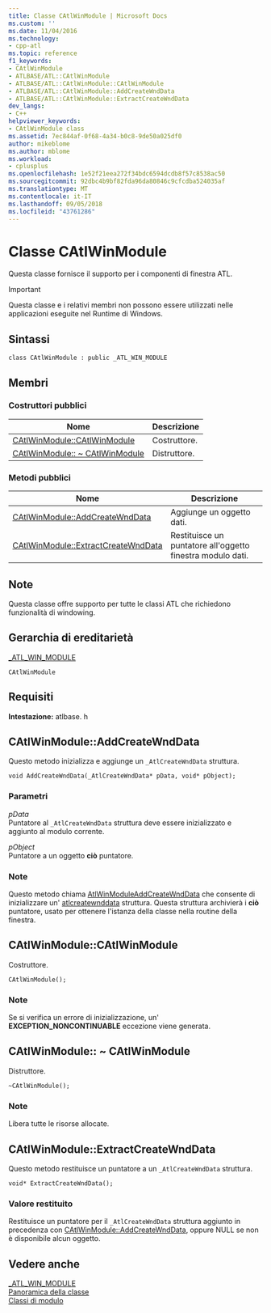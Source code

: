 ```yaml
---
title: Classe CAtlWinModule | Microsoft Docs
ms.custom: ''
ms.date: 11/04/2016
ms.technology:
- cpp-atl
ms.topic: reference
f1_keywords:
- CAtlWinModule
- ATLBASE/ATL::CAtlWinModule
- ATLBASE/ATL::CAtlWinModule::CAtlWinModule
- ATLBASE/ATL::CAtlWinModule::AddCreateWndData
- ATLBASE/ATL::CAtlWinModule::ExtractCreateWndData
dev_langs:
- C++
helpviewer_keywords:
- CAtlWinModule class
ms.assetid: 7ec844af-0f68-4a34-b0c8-9de50a025df0
author: mikeblome
ms.author: mblome
ms.workload:
- cplusplus
ms.openlocfilehash: 1e52f21eea272f34bdc6594dcdb8f57c8538ac50
ms.sourcegitcommit: 92dbc4b9bf82fda96da80846c9cfcdba524035af
ms.translationtype: MT
ms.contentlocale: it-IT
ms.lasthandoff: 09/05/2018
ms.locfileid: "43761286"
---
```

# <a name="catlwinmodule-class"></a>Classe CAtlWinModule

Questa classe fornisce il supporto per i componenti di finestra ATL.

> [!IMPORTANT]
>  Questa classe e i relativi membri non possono essere utilizzati nelle applicazioni eseguite nel Runtime di Windows.

## <a name="syntax"></a>Sintassi

```
class CAtlWinModule : public _ATL_WIN_MODULE
```

## <a name="members"></a>Membri

### <a name="public-constructors"></a>Costruttori pubblici

|Nome|Descrizione|
|----------|-----------------|
|[CAtlWinModule::CAtlWinModule](#catlwinmodule)|Costruttore.|
|[CAtlWinModule:: ~ CAtlWinModule](#dtor)|Distruttore.|

### <a name="public-methods"></a>Metodi pubblici

|Nome|Descrizione|
|----------|-----------------|
|[CAtlWinModule::AddCreateWndData](#addcreatewnddata)|Aggiunge un oggetto dati.|
|[CAtlWinModule::ExtractCreateWndData](#extractcreatewnddata)|Restituisce un puntatore all'oggetto finestra modulo dati.|

## <a name="remarks"></a>Note

Questa classe offre supporto per tutte le classi ATL che richiedono funzionalità di windowing.

## <a name="inheritance-hierarchy"></a>Gerarchia di ereditarietà

[_ATL_WIN_MODULE](atl-typedefs.md#_atl_win_module)

`CAtlWinModule`

## <a name="requirements"></a>Requisiti

**Intestazione:** atlbase. h

##  <a name="addcreatewnddata"></a>  CAtlWinModule::AddCreateWndData

Questo metodo inizializza e aggiunge un `_AtlCreateWndData` struttura.

```
void AddCreateWndData(_AtlCreateWndData* pData, void* pObject);
```

### <a name="parameters"></a>Parametri

*pData*  
Puntatore al `_AtlCreateWndData` struttura deve essere inizializzato e aggiunto al modulo corrente.

*pObject*  
Puntatore a un oggetto **ciò** puntatore.

### <a name="remarks"></a>Note

Questo metodo chiama [AtlWinModuleAddCreateWndData](winmodule-global-functions.md#atlwinmoduleaddcreatewnddata) che consente di inizializzare un' [atlcreatewnddata](../../atl/reference/atlcreatewnddata-structure.md) struttura. Questa struttura archivierà i **ciò** puntatore, usato per ottenere l'istanza della classe nella routine della finestra.

##  <a name="catlwinmodule"></a>  CAtlWinModule::CAtlWinModule

Costruttore.

```
CAtlWinModule();
```

### <a name="remarks"></a>Note

Se si verifica un errore di inizializzazione, un' **EXCEPTION_NONCONTINUABLE** eccezione viene generata.

##  <a name="dtor"></a>  CAtlWinModule:: ~ CAtlWinModule

Distruttore.

```
~CAtlWinModule();
```

### <a name="remarks"></a>Note

Libera tutte le risorse allocate.

##  <a name="extractcreatewnddata"></a>  CAtlWinModule::ExtractCreateWndData

Questo metodo restituisce un puntatore a un `_AtlCreateWndData` struttura.

```
void* ExtractCreateWndData();
```

### <a name="return-value"></a>Valore restituito

Restituisce un puntatore per il `_AtlCreateWndData` struttura aggiunto in precedenza con [CAtlWinModule::AddCreateWndData](#addcreatewnddata), oppure NULL se non è disponibile alcun oggetto.

## <a name="see-also"></a>Vedere anche

[_ATL_WIN_MODULE](atl-typedefs.md#_atl_win_module)   
[Panoramica della classe](../../atl/atl-class-overview.md)   
[Classi di modulo](../../atl/atl-module-classes.md)

